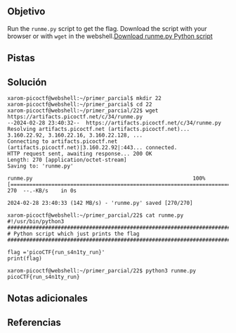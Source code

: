 ## Objetivo
Run the `runme.py` script to get the flag. Download the script with your browser or with `wget` in the webshell.[Download runme.py Python script](https://artifacts.picoctf.net/c/34/runme.py)

## Pistas

## Solución
```
xarom-picoctf@webshell:~/primer_parcial$ mkdir 22
xarom-picoctf@webshell:~/primer_parcial$ cd 22
xarom-picoctf@webshell:~/primer_parcial/22$ wget https://artifacts.picoctf.net/c/34/runme.py
--2024-02-28 23:40:32--  https://artifacts.picoctf.net/c/34/runme.py
Resolving artifacts.picoctf.net (artifacts.picoctf.net)... 3.160.22.92, 3.160.22.16, 3.160.22.128, ...
Connecting to artifacts.picoctf.net (artifacts.picoctf.net)|3.160.22.92|:443... connected.
HTTP request sent, awaiting response... 200 OK
Length: 270 [application/octet-stream]
Saving to: 'runme.py'

runme.py                                                   100%[=======================================================================================================================================>]     270  --.-KB/s    in 0s      

2024-02-28 23:40:33 (142 MB/s) - 'runme.py' saved [270/270]

xarom-picoctf@webshell:~/primer_parcial/22$ cat runme.py 
#!/usr/bin/python3
################################################################################
# Python script which just prints the flag
################################################################################

flag ='picoCTF{run_s4n1ty_run}'
print(flag)

xarom-picoctf@webshell:~/primer_parcial/22$ python3 runme.py 
picoCTF{run_s4n1ty_run}
```
## Notas adicionales

## Referencias